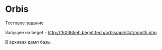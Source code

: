# Orbis
Тестовое задание

Запущен на beget - http://f90065eh.beget.tech/orbis/api/stat/month.php

В архивах дамп базы.
